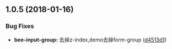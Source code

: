 <a name="1.0.5"></a>
## 1.0.5 (2018-01-16)


### Bug Fixes

* **bee-input-group:** 去掉z-index,demo去掉form-group ([d4513d1](https://github.com/tinper-bee/input-group/commit/d4513d1))




